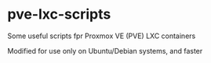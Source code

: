 # pve-lxc-scripts

Some useful scripts fpr Proxmox VE (PVE) LXC containers

Modified for use only on Ubuntu/Debian systems, and faster
